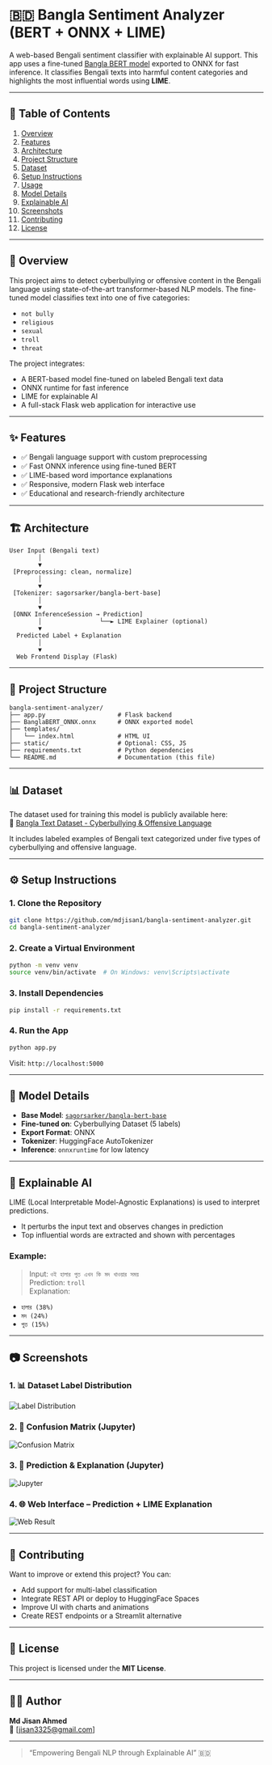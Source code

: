 
# 🇧🇩 Bangla Sentiment Analyzer (BERT + ONNX + LIME)

A web-based Bengali sentiment classifier with explainable AI support. This app uses a fine-tuned [Bangla BERT model](https://huggingface.co/sagorsarker/bangla-bert-base) exported to ONNX for fast inference. It classifies Bengali texts into harmful content categories and highlights the most influential words using **LIME**.

---

## 📖 Table of Contents

1. [Overview](#overview)
2. [Features](#features)
3. [Architecture](#architecture)
4. [Project Structure](#project-structure)
5. [Dataset](#dataset)
6. [Setup Instructions](#setup-instructions)
7. [Usage](#usage)
8. [Model Details](#model-details)
9. [Explainable AI](#explainable-ai)
10. [Screenshots](#screenshots)
11. [Contributing](#contributing)
12. [License](#license)

---

## 🧩 Overview

This project aims to detect cyberbullying or offensive content in the Bengali language using state-of-the-art transformer-based NLP models. The fine-tuned model classifies text into one of five categories:

- `not bully`
- `religious`
- `sexual`
- `troll`
- `threat`

The project integrates:

- A BERT-based model fine-tuned on labeled Bengali text data
- ONNX runtime for fast inference
- LIME for explainable AI
- A full-stack Flask web application for interactive use

---

## ✨ Features

- ✅ Bengali language support with custom preprocessing
- ✅ Fast ONNX inference using fine-tuned BERT
- ✅ LIME-based word importance explanations
- ✅ Responsive, modern Flask web interface
- ✅ Educational and research-friendly architecture

---

## 🏗️ Architecture

```
User Input (Bengali text)
        │
        ▼
 [Preprocessing: clean, normalize]
        │
        ▼
 [Tokenizer: sagorsarker/bangla-bert-base]
        │
        ▼
 [ONNX InferenceSession → Prediction]
        │                └──► LIME Explainer (optional)
        ▼
  Predicted Label + Explanation
        │
        ▼
  Web Frontend Display (Flask)
```

---

## 📁 Project Structure

```
bangla-sentiment-analyzer/
├── app.py                    # Flask backend
├── BanglaBERT_ONNX.onnx      # ONNX exported model
├── templates/
│   └── index.html            # HTML UI
├── static/                   # Optional: CSS, JS
├── requirements.txt          # Python dependencies
└── README.md                 # Documentation (this file)
```

---

## 📊 Dataset

The dataset used for training this model is publicly available here:  
🔗 [Bangla Text Dataset - Cyberbullying & Offensive Language](https://github.com/cypher-07/Bangla-Text-Dataset)

It includes labeled examples of Bengali text categorized under five types of cyberbullying and offensive language.

---

## ⚙️ Setup Instructions

### 1. Clone the Repository

```bash
git clone https://github.com/mdjisan1/bangla-sentiment-analyzer.git
cd bangla-sentiment-analyzer
```

### 2. Create a Virtual Environment

```bash
python -m venv venv
source venv/bin/activate  # On Windows: venv\Scripts\activate
```

### 3. Install Dependencies

```bash
pip install -r requirements.txt
```

### 4. Run the App

```bash
python app.py
```

Visit: `http://localhost:5000`

---

## 🧠 Model Details

- **Base Model**: [`sagorsarker/bangla-bert-base`](https://huggingface.co/sagorsarker/bangla-bert-base)
- **Fine-tuned on**: Cyberbullying Dataset (5 labels)
- **Export Format**: ONNX
- **Tokenizer**: HuggingFace AutoTokenizer
- **Inference**: `onnxruntime` for low latency

---

## 🧠 Explainable AI

LIME (Local Interpretable Model-Agnostic Explanations) is used to interpret predictions.

- It perturbs the input text and observes changes in prediction
- Top influential words are extracted and shown with percentages

### Example:

> Input: `ওই হালার পুত এখন কি মদ খাওয়ার সময়`  
> Prediction: `troll`  
> Explanation:
- `হালার (38%)`
- `মদ (24%)`
- `পুত (15%)`

---

## 📷 Screenshots

### 1. 📊 Dataset Label Distribution
![Label Distribution](screenshots/Dataset%20Label%20Distribution.png)

### 2. 🔁 Confusion Matrix (Jupyter)
![Confusion Matrix](screenshots/Confusion%20Matrix.png)

### 3. 🔮 Prediction & Explanation (Jupyter)
![Jupyter](screenshots/Notebook%20Prediction.png)

### 4. 🌐 Web Interface – Prediction + LIME Explanation
![Web Result](screenshots/Web%20Interface%20with%20prediction.png)

---

## 🤝 Contributing

Want to improve or extend this project? You can:

- Add support for multi-label classification
- Integrate REST API or deploy to HuggingFace Spaces
- Improve UI with charts and animations
- Create REST endpoints or a Streamlit alternative

---

## 📄 License

This project is licensed under the **MIT License**.

---

## 🙋‍♂️ Author

**Md Jisan Ahmed**  
📧 [jisan3325@gmail.com]  

---

> “Empowering Bengali NLP through Explainable AI” 🇧🇩
